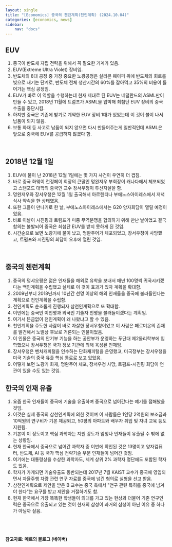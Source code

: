 ```yaml
---
layout: single
title: "[Economics] 중국의 첸런계획(천인계획) (2024.10.04)"
categories: [economics, news]
sidebar:
    nav: "docs"
---
```


## EUV
1. 중국이 반도체 자립 전략을 위해서 꼭 필요한 기계가 있음.
1. EUV(Extreme Ultra Violet) 장비임.
1. 반도체의 8대 공정 중 가장 중요한 노광공정은 실리콘 웨이퍼 위에 반도체의 회로를 빛으로 새기는 단계로, 반도체 전체 생산시간의 60%를 잡아먹고 35%의 비용이 들어가는 핵심 공정임.
1. EUV가 바로 이 역할을 수행하는데 현재 제대로 된 EUV는 네덜란드의 ASML만이 만들 수 있고, 2018년 11월에 트럼프가 ASML을 압박해 최첨단 EUV 장비의 중국 수출을 중단시킴.
1. 하지만 중국은 기존에 받기로 계약한 EUV 장비 1대가 있었는데 이 것이 불이 나서 납품이 되지 않음.
1. 보통 화재 등 사고로 납품이 되지 않으면 다시 만들어주는게 일반적인데 ASML은 앞으로 중국에 EUV를 공급하지 않겠다 함. 

<br/>

## 2018년 12월 1일
1. EUV에 불이 난 2018년 12월 1일에는 몇 가지 사건이 우연히 더 겹침.
1. 바로 중국 화웨이 런정페이 회장의 큰딸인 멍완저우 부회장이 캐나다에서 체포되었고 스탠포드 대학의 중국인 교수 장서우청이 투신자살을 함.
1. 멍완저우와 장서우청은 12월 1일 출국해서 아르헨티나 부에노스아이레스에서 저녁식사 약속을 한 상태였음.
1. 또한 그들이 만나기로 한 날, 부에노스아이레스에서는 G20 양자회담이 열릴 예정이었음.
1. 바로 이날이 시진핑과 트럼프가 미중 무역분쟁을 합의하기 위해 만난 날이었고 결국 합의는 불발되어 중국은 최첨단 EUV를 받지 못하게 된 것임.
1. 시간순으로 보면 노광기에 불이 났고, 멍완주어가 체포되었고, 장서우청이 사망했고, 트펌프와 시진핑의 회담이 오후에 열린 것임.

<br/>

## 중국의 첸런계획
1. 중국의 덩샤오핑은 젊은 인재들을 해외로 유학을 보내서 매년 100명씩 귀국시키겠다는 백인계획을 수립했고 실제로 이 것이 효과가 있자 계획을 확대함.
1. 2009년부터 2018년까지 10년간 천명 이상의 해외 인재들을 중국에 불러들인다는 계획으로 천인계획을 수립함.
1. 천인계획도 순조롭게 진행되자 삼천인계획으로 또 확대함.
1. 이번에는 중국인 이천명과 외국인 기술자 천명을 불러들이겠다는 계획임.
1. 여기서 뜬금없이 천인계획이 왜 나왔냐고 할 수 있음.
1. 천인계획을 주도한 사람이 바로 자살한 장서우청이었고 이 사람은 페르미온의 존재를 발견해서 노벨상 후보로 거론되는 인물이었음.
1. 이 인물은 중국의 안기부 기능을 하는 공안부가 운영하는 푸단대 제2물리학부에 입학했으니 장서우청은 국가 정보 기관에 의해 육성된 인재임.
1. 장서우청은 벤처캐피털을 인수하는 단화캐피털을 운영했고, 미국정부는 장서우청을 미국 기술의 중국 유출 핵심 통로로 보고 있었음.
1. 어떻게 보면 노광기 화재, 멍완주어 체포, 장서우청 사망, 트펌프-시진핑 회담이 연관이 있을 수도 있는 것임.

## 한국의 인재 유츌
1. 요즘 한국 인재들이 중국에 기술을 유출하며 중국으로 넘어간다는 얘기를 접해봤을 것임.
1. 이것은 실제 중국의 삼천인계획에 의한 것이며 이 사람들은 1인당 2억원의 보조금과 10억원의 연구비가 기본 제공되고, 50평의 아파트와 배우자 취업 및 자녀 교육 등도 지원됨.
1. 기본이 이 정도이고 핵심 과학자는 지원 강도가 엄청나 인재들이 유출될 수 밖에 없는 상황임.
1. 현재 한국에서 중국으로 넘어간 과학자 중 이번에 확인된 것은 13명이고 양자컴퓨터, 반도체, AI 등 국가 핵심 전략기술 부문 인재들이 넘어간 것임.
1. 여기에는 대통령상을 수상한 과학자도, 세계 상위 2% 과학자 명단에도 포함된 학자도 있음.
1. 학자가 가게되면 기술유출도 동반되는데 2017년 7월 KAIST 교수가 중국에 영입되면서 자율주행 차량 관련 연구 자료를 중국에 넘긴 혐의로 실형을 선고 받음.
1. 삼천인계획으로 제안을 받은 B 교수는 중국 측에서 "연구 관련 특허를 중국에 넘겨야 한다"는 요구를 받고 제안을 거절하기도 함.
1. 현재 한국에서 가장 똑똑한 학생들이 의대를 가고 있는 현상과 더불어 기존 연구인력은 중국으로 유출되고 있는 것이 현재의 삼성이 과거의 삼성이 아닌 이유 중 하나가 아닐까 싶음. 


<br/>
<br/>

#### 참고자료: 메르의 블로그 (네이버) 